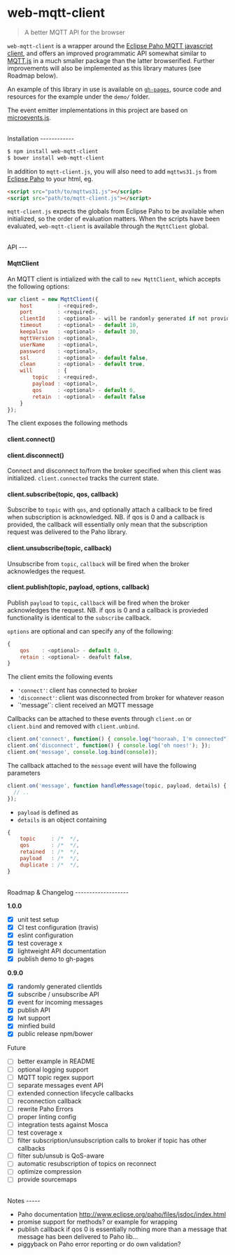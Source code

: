 # web-mqtt-client
> A better MQTT API for the browser

`web-mqtt-client` is a wrapper around the [Eclipse Paho MQTT javascript client](https://eclipse.org/paho/clients/js/), and offers an improved programmatic API somewhat similar to [MQTT.js](https://github.com/mqttjs/MQTT.js) in a much smaller package than the latter browserified. Further improvements will also be implemented as this library matures (see Roadmap below).

An example of this library in use is available on [`gh-pages`](https://orbitbot.github.io/web-mqtt-client), source code and resources for the example under the `demo/` folder.

The event emitter implementations in this project are based on [microevents.js](https://github.com/jeromeetienne/microevent.js).

<br>
Installation
------------

```sh
$ npm install web-mqtt-client
$ bower install web-mqtt-client
```

In addition to `mqtt-client.js`, you will also need to add `mqttws31.js` from [Eclipse Paho](https://eclipse.org/paho/clients/js/) to your html, eg.

```html
<script src="path/to/mqttws31.js"></script>
<script src="path/to/mqtt-client.js"></script>
```

`mqtt-client.js` expects the globals from Eclipse Paho to be available when initialized, so the order of evaluation matters. When the scripts have been evaluated, `web-mqtt-client` is available through the `MqttClient` global.

<br>
API
---

#### MqttClient

An MQTT client is intialized with the call to `new MqttClient`, which accepts the following options:

```js
var client = new MqttClient({
    host        : <required>, 
    port        : <required>,
    clientId    : <optional> - will be randomly generated if not provided,
    timeout     : <optional> - default 10,
    keepalive   : <optional> - default 30,
    mqttVersion : <optional>,
    userName    : <optional>,
    password    : <optional>,
    ssl         : <optional> - default false,
    clean       : <optional> - default true,
    will        : {
        topic   : <required>, 
        payload : <optional>,
        qos     : <optional> - default 0,
        retain  : <optional> - default false
    }
});
```

The client exposes the following methods

#### client.connect()
#### client.disconnect()

Connect and disconnect to/from the broker specified when this client was initialized. `client.connected` tracks the current state.

#### client.subscribe(topic, qos, callback)

Subscribe to `topic` with `qos`, and optionally attach a callback to be fired when subscription is acknowledged. NB. if qos is 0 and a callback is provided, the callback will essentially only mean that the subscription request was delivered to the Paho library.

#### client.unsubscribe(topic, callback)

Unsubscribe from `topic`, `callback` will be fired when the broker acknowledges the request.

#### client.publish(topic, payload, options, callback)

Publish `payload` to `topic`, `callback` will be fired when the broker acknowledges the request. NB. if qos is 0 and a callback is provieded functionality is identical to the `subscribe` callback.

`options` are optional and can specify any of the following:
```js
{
    qos    : <optional> - default 0,
    retain : <optional> - deafult false,
}

```

The client emits the following events 

- `'connect'`: client has connected to broker  
- `'disconnect'`: client was disconnected from broker for whatever reason  
- ´'message'`: client received an MQTT message  

Callbacks can be attached to these events through `client.on` or `client.bind` and removed with `client.unbind`.

```js
client.on('connect', function() { console.log("hooraah, I'm connected"); });
client.on('disconnect', function() { console.log('oh noes!'); });
client.on('message', console.log.bind(console));
```

The callback attached to the `message` event will have the following parameters

```js
client.on('message', function handleMessage(topic, payload, details) {
  // ..    
});
```

- `payload` is defined as 
- `details` is an object containing

```js
{
    topic     : /*  */, 
    qos       : /*  */,
    retained  : /*  */,
    payload   : /*  */,
    duplicate : /*  */,
}
```


<br>
Roadmap & Changelog
-------------------

**1.0.0**

- [x] unit test setup
- [x] CI test configuration (travis)
- [x] eslint configuration
- [x] test coverage x
- [x] lightweight API documentation
- [x] publish demo to gh-pages

**0.9.0**

- [x] randomly generated clientIds
- [x] subscribe / unsubscribe API
- [x] event for incoming messages
- [x] publish API
- [x] lwt support
- [x] minfied build
- [x] public release npm/bower

Future

- [ ] better example in README
- [ ] optional logging support
- [ ] MQTT topic regex support
- [ ] separate messages event API
- [ ] extended connection lifecycle callbacks
- [ ] reconnection callback
- [ ] rewrite Paho Errors
- [ ] proper linting config
- [ ] integration tests against Mosca
- [ ] test coverage x
- [ ] filter subscription/unsubscription calls to broker if topic has other callbacks
- [ ] filter sub/unsub is QoS-aware
- [ ] automatic resubscription of topics on reconnect
- [ ] optimize compression
- [ ] provide sourcemaps

<br>
Notes
-----

- Paho documentation http://www.eclipse.org/paho/files/jsdoc/index.html
- promise support for methods? or example for wrapping
- publish callback if qos 0 is essentially nothing more than a message that message has been delivered to Paho lib...
- piggyback on Paho error reporting or do own validation?

